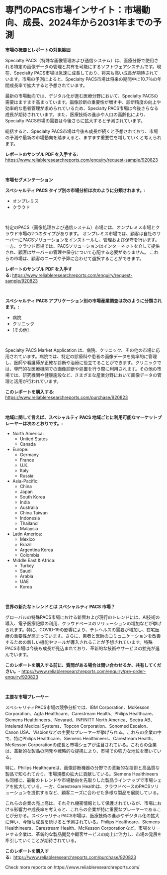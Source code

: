 <p><h1>専門のPACS市場インサイト：市場動向、成長、2024年から2031年までの予測</h1></p><p><strong>市場の概要とレポートの対象範囲</strong></p>
<p><p>Specialty PACS（特殊な画像管理および通信システム）は、医療分野で使用される特定の画像データの管理と共有を可能にするソフトウェアシステムです。現在、Specialty PACS市場は急速に成長しており、将来も高い成長が期待されています。市場の予測によると、Specialty PACS市場は将来の期間中に10.7％の年間成長率で拡大すると予想されています。</p><p>最新の市場動向では、デジタル化が進む医療分野において、Specialty PACSの需要はますます高まっています。画像診断の重要性が増す中、診断精度の向上や効率的な患者管理が求められているため、Specialty PACS市場は今後さらなる成長が期待されています。また、医療技術の進歩や人口の高齢化により、Specialty PACS市場の需要は今後さらに拡大すると予測されています。</p><p>総括すると、Specialty PACS市場は今後も成長が続くと予想されており、市場の予測や最新の市場動向を踏まえると、ますます重要性を増していくと考えられます。</p></p>
<p><strong>レポートのサンプル PDF を入手する:</strong> <a href="https://www.reliableresearchreports.com/enquiry/request-sample/920823">https://www.reliableresearchreports.com/enquiry/request-sample/920823</a></p>
<p>&nbsp;</p>
<p><strong>市場セグメンテーション</strong></p>
<p><strong>スペシャルティ PACS タイプ別の市場分析は次のように分類されます。:</strong></p>
<p><ul><li>オンプレミス</li><li>クラウド</li></ul></p>
<p>&nbsp;</p>
<p><p>特定のPACS（画像処理および通信システム）市場には、オンプレミス市場とクラウド市場の2つのタイプがあります。 オンプレミス市場では、顧客は自社のサーバーにPACSソリューションをインストールし、管理および保守を行います。 一方、クラウド市場では、PACSソリューションはインターネットを介して提供され、顧客はサーバーの管理や保守について心配する必要がありません。 これらの市場は、顧客のニーズや予算に合わせて選択することができます。</p></p>
<p><strong>レポートのサンプル PDF を入手する:</strong>&nbsp;<a href="https://www.reliableresearchreports.com/enquiry/request-sample/920823">https://www.reliableresearchreports.com/enquiry/request-sample/920823</a></p>
<p>&nbsp;</p>
<p><strong> スペシャルティ PACS アプリケーション別の市場産業調査は次のように分類されます。:</strong></p>
<p><ul><li>病院</li><li>クリニック</li><li>[その他]</li></ul></p>
<p>&nbsp;</p>
<p><p>Specialty PACS Market Application は、病院、クリニック、その他の市場に応用されています。病院では、特定の診療科や患者の画像データを効率的に管理し、医師や看護師が正確な診断や治療に役立てることができます。クリニックでは、専門的な医療機関での画像診断や処置を行う際に利用されます。その他の市場では、研究機関や健康施設など、さまざまな産業分野において画像データの管理と活用が行われています。</p></p>
<p><strong>このレポートを購入する:</strong>&nbsp; <a href="https://www.reliableresearchreports.com/purchase/920823">https://www.reliableresearchreports.com/purchase/920823</a></p>
<p>&nbsp;</p>
<p><strong>地域に関して言えば、スペシャルティ PACS 地域ごとに利用可能なマーケットプレーヤーは次のとおりです。:</strong></p>
<p><ul>
    <li>
        North America:
        <ul>
            <li>United States</li>
            <li>Canada</li>
        </ul>
    </li>
    <li>
        Europe:
        <ul>
            <li>Germany</li>
            <li>France</li>
            <li>U.K.</li>
            <li>Italy</li>
            <li>Russia</li>
        </ul>
    </li>
    <li>
        Asia-Pacific:
        <ul>
            <li>China</li>
            <li>Japan</li>
            <li>South Korea</li>
            <li>India</li>
            <li>Australia</li>
            <li>China Taiwan</li>
            <li>Indonesia</li>
            <li>Thailand</li>
            <li>Malaysia</li>
        </ul>
    </li>
    <li>
        Latin America:
        <ul>
            <li>Mexico</li>
            <li>Brazil</li>
            <li>Argentina Korea</li>
            <li>Colombia</li>
        </ul>
    </li>
    <li>
        Middle East & Africa:
        <ul>
            <li>Turkey</li>
            <li>Saudi</li>
            <li>Arabia</li>
            <li>UAE</li>
            <li>Korea</li>
        </ul>
    </li>
    </ul></p>
<p>&nbsp;</p>
<p><strong>世界の新たなトレンドとは スペシャルティ PACS 市場？</strong></p>
<p><p>グローバルの特殊PACS市場における新興および現行のトレンドには、AI技術の導入、電子医療記録の利用、クラウドベースのソリューションの増加などが挙げられます。特に、COVID-19の影響により、テレヘルスの需要が増加し、在宅医療の重要性が高まっています。さらに、患者と医師のコミュニケーションを改善するための新しい機能やツールが導入されることが予想されています。特殊PACS市場は今後も成長が見込まれており、革新的な技術やサービスの拡充が進んでいます。</p></p>
<p><strong>このレポートを購入する前に、質問がある場合は問い合わせるか、共有してください。</strong>- <a href="https://www.reliableresearchreports.com/enquiry/pre-order-enquiry/920823">https://www.reliableresearchreports.com/enquiry/pre-order-enquiry/920823</a></p>
<p>&nbsp;</p>
<p><strong>主要な市場プレーヤー</strong></p>
<p><p>スペシャリティPACS市場の競争分析では、IBM Corporation、McKesson Corporation、Agfa Healthcare、Carestream Health、Philips Healthcare、Siemens Healthineers、Novarad、INFINITT North America、Sectra AB、Intelerad Medical Systems、Topcon Corporation、Sonomed Escalon、Canon USA、Visbionなどの主要なプレーヤーが挙げられる。これらの企業の中で、特にPhilips Healthcare、Siemens Healthineers、Carestream Health、McKesson Corporationの成長と市場シェアが注目されている。これらの企業は、革新的な製品の開発や戦略的な提携により、市場での強力な地位を築いている。 </p><p>特に、Philips Healthcareは、画像診断機器の分野での革新的な技術と高品質な製品で知られており、市場規模の拡大に貢献している。Siemens Healthineersも同様に、最新のトレンドや市場動向を先取りした製品ラインナップで市場シェアを拡大している。一方、Carestream Healthは、クラウドベースのPACSソリューションを提供するなど、顧客ニーズに合わせた多様な製品を展開している。</p><p>これらの企業の売上高は、それぞれ機密情報として保護されているが、市場における影響力や成長率を考えると、これらの企業が特に重要なプレーヤーであることが分かる。スペシャリティPACS市場は、医療技術の進歩やデジタル化の拡大に伴い、今後も成長を続けると予測されている。Philips Healthcare、Siemens Healthineers、Carestream Health、McKesson Corporationなど、市場をリードする企業は、革新的な製品開発や顧客サービスの向上に注力し、市場の発展を牽引していくことが期待されている。</p></p>
<p><strong>このレポートを購入する:</strong>&nbsp;&nbsp;<a href="https://www.reliableresearchreports.com/purchase/920823">https://www.reliableresearchreports.com/purchase/920823</a></p>
<p>Check more reports on https://www.reliableresearchreports.com/</p>